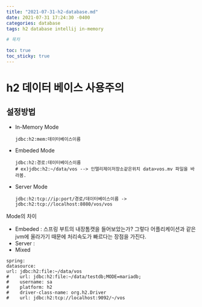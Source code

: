 ```yaml
---
title: "2021-07-31-h2-database.md"
date: 2021-07-31 17:24:30 -0400 
categories: database
tags: h2 database intellij in-memory

# 목차

toc: true  
toc_sticky: true
---
```

# h2 데이터 베이스 사용주의
## 설정방법
- In-Memory Mode
    ```properties
    jdbc:h2:mem:데이터베이스이름
    ```
- Embeded Mode
    ```properties
    jdbc:h2:경로:데이터베이스이름
    # ex)jdbc:h2:~/data/vos --> 인텔리제이저장소같은위치 data>vos.mv 파일을 바라봄.
    ```
- Server Mode
    ```properties
    jdbc:h2:tcp://ip:port/경로/데이터베이스이름 -> jdbc:h2:tcp://localhost:8080/vos/vos
    ```

Mode의 차이
- Embeded : 스프링 부트의 내장톰캣을 들어보았는가? 그렇다 어플리케이션과 같은 jvm에 올라가기 때문에 처리속도가 빠르다는 장점을 가진다.
- Server :
- Mixed
```properties
spring:
datasource:
url: jdbc:h2:file:~/data/vos
#    url: jdbc:h2:file:~/data/testdb;MODE=mariadb;
#    username: sa
#    platform: h2
#    driver-class-name: org.h2.Driver
#    url: jdbc:h2:tcp://localhost:9092/~/vos    

```
